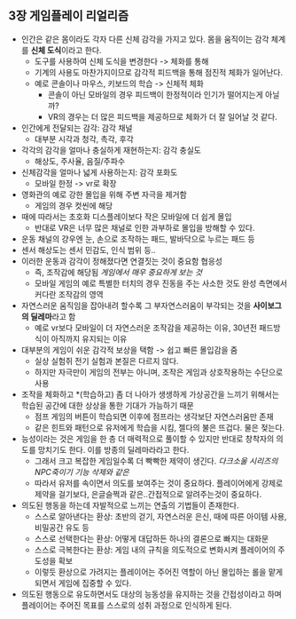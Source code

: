 ## 3장 게임플레이 리얼리즘

- 인간은 같은 몸이라도 각자 다른 신체 감각을 가지고 있다. 몸을 움직이는 감각 체계를 **신체 도식**이라고 한다.
  - 도구를 사용하여 신체 도식을 변경한다 -> 체화를 통해
  - 기계의 사용도 마찬가지이므로 감각적 피드백을 통해 점진적 체화가 일어난다.
  - 예로 콘솔이나 마우스, 키보드의 학습 -> 신체적 체화
    - 콘솔이 아닌 모바일의 경우 피드백이 한정적이라 인기가 떨어지는게 아닐까?
    - VR의 경우는 더 많은 피드백을 제공하므로 체화가 더 잘 일어날 것 같다.
- 인간에게 전달되는 감각: 감각 채널
  - 대부분 시각과 청각, 촉각, 후각
- 각각의 감각을 얼마나 충실하게 재현하는지: 감각 충실도
  - 해상도, 주사율, 음질/주파수
- 신체감각을 얼마나 넓게 사용하는지: 감각 포화도
  - 모바일 한정 -> vr로 확장
- 영화관의 예로 강한 몰입을 위해 주변 자극을 제거함
  - 게임의 경우 컷씬에 해당
- 때에 따라서는 초호화 디스플레이보다 작은 모바일에 더 쉽게 몰입
  - 반대로 VR은 너무 많은 채널로 인한 과부하로 몰입을 방해할 수 있다.
- 운동 채널의 걍우엔 눈, 손으로 조작하는 패드, 발바닥으로 누르는 패드 등
- 센서 해상도는 센서 민감도, 인식 범위 등..
- 이러한 운동과 감각이 정해졌다면 연결짓는 것이 중요함 협응성
  - 즉, 조작감에 해당됨 *게임에서 매우 중요하게 보는 것*
  - 모바일 게임의 예로 특별한 터치의 경우 진동을 주는 사소한 것도 완성 측면에서 커다란 조작감의 영역
- 자연스러운 움직임을 잡아내려 할수록 그 부자연스러움이 부각되는 것을 **사이보그의 딜레마**라고 함
  - 예로 vr보다 모바일이 더 자연스러운 조작감을 제공하는 이유, 30년전 패드방식이 아직까지 유지되는 이유
- 대부분의 게임이 쉬운 감각적 보상을 택함 -> 쉽고 빠른 몰입감을 줌
  - 실상 실험쥐 전기 실험과 본질은 다르지 않다.
  - 하지만 자극만이 게임의 전부는 아니며, 조작은 게임과 상호작용하는 수단으로 사용
- 조작을 체화하고 *(학습하고) 좀 더 나아가 생생하게 가상공간을 느끼기 위해서는 학습된 공간에 대한 상상을 통한 기대가 가능하기 때문
  - 점프 게임의 버튼이 학습되면 이후에 점프라는 생각보단 자연스러움만 존재
  - 같은 힌트와 패턴으로 유저에게 학습을 시킴, 젤다의 불은 뜨겁다. 물은 젖는다.
- 능성이라는 것은 게임을 한 층 더 매력적으로 풀이할 수 있지만 반대로 창착자의 의도를 망치기도 한다. 이를 방종의 딜레마라라고 한다.
  - 그래서 크고 복잡한 게임일수록 더 빡빡한 제약이 생긴다. *다크소울 시리즈의 NPC죽이기 기능 삭제와 같은*
  - 따라서 유저를 속이면서 의도를 보여주는 것이 중요하다. 플레이어에게 강제로 제약을 걸기보다, 은글슬쩍과 같은..간접적으로 알려주는것이 중요하다.
- 의도된 행동을 하는데 자발적으로 느끼는 연출의 기법들이 존재한다.
  - 스스로 알아낸다는 환상: 초반의 걷기, 자연스러운 은신, 때에 따른 아이템 사용, 비밀공간 유도 등
  - 스스로 선택한다는 환상: 어떻게 대답하든 하나의 결론으로 빠지는 대화문
  - 스스로 극복한다는 환상: 게임 내의 규칙을 의도적으로 변화시켜 플레이어의 주도성을 확보
  - 이렇듯 환상으로 가려지는 플레이어는 주어진 역할이 아닌 몰입하는 롤을 맡게 되면서 게임에 집중할 수 있다.
- 의도된 행동으로 유도하면서도 대상의 능동성을 유지하는 것을 간접성이라고 하며 플레이어는 주어진 목표를 스스로의 성취 과정으로 인식하게 된다.
